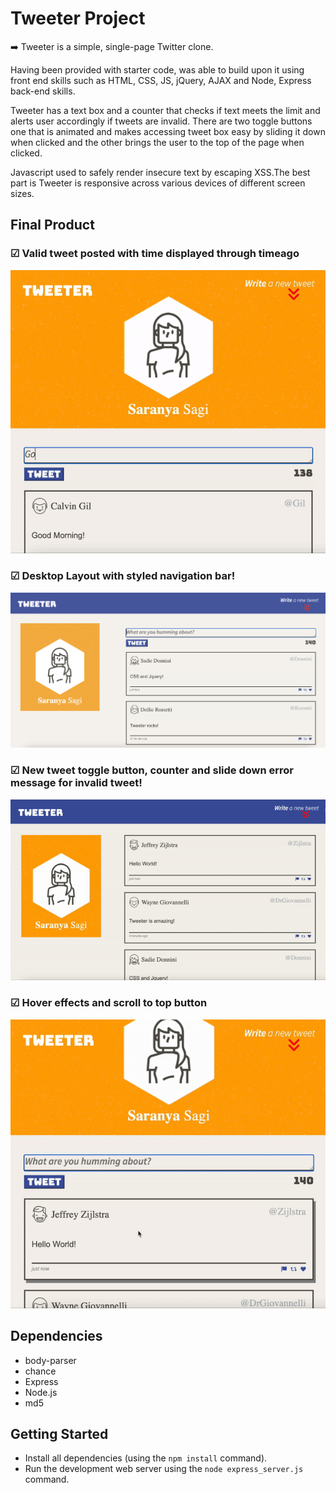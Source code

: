 # Tweeter Project

➡️ Tweeter is a simple, single-page Twitter clone.

Having been provided with starter code, was able to build upon it using front end skills such as HTML, CSS, JS, jQuery, AJAX and Node, Express back-end skills. 

Tweeter has a text box and a counter that checks if text meets the limit and alerts user accordingly if tweets are invalid. There are two toggle buttons one that is animated and makes accessing tweet box easy by sliding it down when clicked and the other brings the user to the top of the page when clicked. 

Javascript used to safely render insecure text by escaping XSS.The best part is Tweeter is responsive across various devices of different screen sizes.


## Final Product


### ☑︎ Valid tweet posted with time displayed through timeago
![Normal Tweet in responsive layout](https://github.com/SaranyaSagi/tweeter/blob/master/docs/ezgif.com-gif-maker.gif?raw=true)


### ☑︎ Desktop Layout with styled navigation bar!
!["Desktop layout screenshot"](https://github.com/SaranyaSagi/tweeter/blob/master/docs/Desktop_fit.png?raw=true)


### ☑︎ New tweet toggle button, counter and slide down error message for invalid tweet!
![Error message](https://github.com/SaranyaSagi/tweeter/blob/master/docs/error.gif?raw=true)


### ☑︎ Hover effects and scroll to top button
![Toggle button and scroll to top button](https://github.com/SaranyaSagi/tweeter/blob/master/docs/ezgif.com-gif-maker%20(2).gif?raw=true)


## Dependencies

- body-parser
- chance
- Express
- Node.js
- md5


## Getting Started

- Install all dependencies (using the `npm install` command).
- Run the development web server using the `node express_server.js` command.
